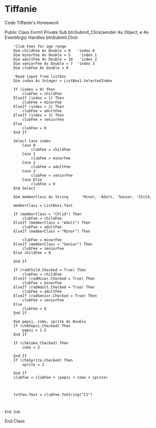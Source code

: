 # Tiffanie
Code
Tiffanie's Homework

Public Class Form1
    Private Sub btnSubmit_Click(sender As Object, e As EventArgs) Handles btnSubmit.Click

        'Club Fees for age range
        Dim childFee As Double = 0   'index 0
        Dim minorFee As Double = 5    'index 1
        Dim adultFee As Double = 10   'index 2
        Dim seniorFee As Double = 7  'index 3
        Dim clubFee As Double = 0

        'Read input from listbox
        Dim index As Integer = ListBox1.SelectedIndex

        If (index = 0) Then
            clubFee = childFee
        ElseIf (index = 1) Then
            clubFee = minorFee
        ElseIf (index = 2) Then
            clubFee = adultFee
        ElseIf (index = 3) Then
            clubFee = seniorFee
        Else
            clubFee = 0
        End If

        Select Case index
            Case 0
                clubFee = childFee
            Case 1
                clubFee = minorFee
            Case 2
                clubFee = adultFee
            Case 3
                clubFee = seniorFee
            Case Else
                clubFee = 0
        End Select

        Dim memberClass As String      'Minor, 'Adult, 'Senior, 'Child,

        memberClass = ListBox1.Text

        If (memberClass = "Chlid") Then
            clubFee = childFee
        ElseIf (memberClass = "Adult") Then
            clubFee = adultFee
        ElseIf (memberClass = "Minor") Then

            clubFee = minorFee
        ElseIf (memberClass = "Senior") Then
            clubFee = seniorFee
        Else childFee = 0

        End If

        If (radChild.Checked = True) Then
            clubFee = childFee
        ElseIf (radMinor.Checked = True) Then
            clubFee = minorFee
        ElseIf (radAdult.Checked = True) Then
            clubFee = adultFee
        ElseIf (radSenior.Checked = True) Then
            clubFee = seniorFee
        Else
            clubFee = 0
        End If

        Dim pepsi, coke, sprite As Double
        If (chkPepsi.Checked) Then
            pepsi = 1.5
        End If

        If (chkCoke.Checked) Then
            coke = 2

        End If
        If (chkSprite.Checked) Then
            sprite = 2

        End If
        clubFee = clubFee + (pepsi + coke + sprite)



        txtFee.Text = clubFee.ToString("C2")



    End Sub
End Class
